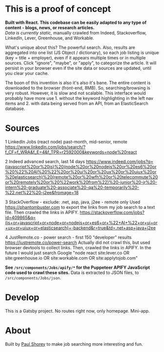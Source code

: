 # This is a proof of concept
<p>
  <b>
    Built with React. This codebase can be easily adapted to any type of content - blogs, news, or research
    articles.
  </b>
  <br /> <i>Data is currently static,</i> manually crawled from Indeed, Stackoverflow, LinkedIn, Lever,
  Greenhouse, and Workable.
</p>
<p>
  What's unique about this? The powerful search. Also, results are aggregated into one list (JS Object /
  dictionary), so each job listing is unique (key = title + employer), even if it appears multiple times or in
  multiple sources. Click "ignore", "maybe", or "apply", to categorize the article. It will persist in your
  browser even if the site data or sources are updated, until you clear your cache.
</p>
<p>
  The boon of this invention is also it's also it's bane. The entire content is downloaded to the browser
  (front-end, 8MB). So, searching/browsing is very robust. However, it is slow and not scalable. This interface
  would probably have more use 1. without the keyword highlighting in the left nav items and 2. with data being
  served from an API, from an ElasticSearch database.
</p>

# Sources

1 LinkedIn Jobs (react node) past-month, mid-senior, remote
https://www.linkedin.com/jobs/search/?f_CF=f_WRA&f_E=4&f_TPR=r2592000&keywords=node%20react

2 Indeed advanced search, last 14 days
https://www.indeed.com/jobs?q=(javascript%20or%20js)%20(node%20or%20nodejs%20or%20es6%20or%20%22%20AI%20%22%20or%20ui%20or%20ux%20or%20uiux%20or%20elasticsearch)%20(remote%20or%20wfh%20or%20telecommute%20or%20remotely%20or%20%22work%20from%22)%20-junior%20-jr%20-intern%20-graduate%20-associate%20-qa%20-temporarily%20-%22.net%22%20-j2ee&fromage=18

3 StackOverflow - exclude: .net, asp, java, j2ee - remote only
Used https://phantombuster.com to export the links from my job search to a text file. Then crawled the links in APIFY.
https://stackoverflow.com/jobs?id=409865&q=(js+or+javascript+or+node+or+nodejs+or+es6+or+%22+AI+%22+or+ui+or+ux+or+uiux+or+elasticsearch)+-backend&r=true&td=.net+asp+java+j2ee

4 JustRemote.co - power search - first 150 "developer" results
https://justremote.co/power-search
Actually did not crawl this, but used browser devtools to collect links. Then, crawled the links in APIFY.
In the future I would just search Google "node react site:lever.co OR site:greenhouse.io OR site:workable.com OR site:applytojob.com"

**See `/src/components/Jobs/apify/*` for the Puppeteer APIFY JavaScript code used to crawl these sites.** Data is extracted to JSON files, to `/src/components/Jobs/json`.

# Develop

This is a Gatsby project. No routes right now, only homepage. Mini-app.

# About

Built by [Paul Shorey](https://paulshorey.com) to make job searching more interesting and fun.
